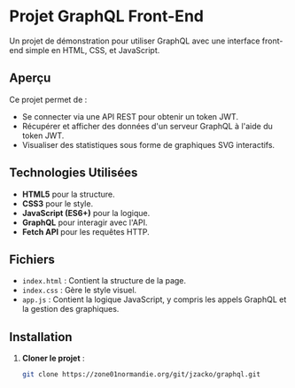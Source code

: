 # **Projet GraphQL Front-End**

Un projet de démonstration pour utiliser GraphQL avec une interface front-end simple en HTML, CSS, et JavaScript.

## **Aperçu**

Ce projet permet de :
- Se connecter via une API REST pour obtenir un token JWT.
- Récupérer et afficher des données d'un serveur GraphQL à l'aide du token JWT.
- Visualiser des statistiques sous forme de graphiques SVG interactifs.

## **Technologies Utilisées**

- **HTML5** pour la structure.
- **CSS3** pour le style.
- **JavaScript (ES6+)** pour la logique.
- **GraphQL** pour interagir avec l'API.
- **Fetch API** pour les requêtes HTTP.

## **Fichiers**

- `index.html` : Contient la structure de la page.
- `index.css` : Gère le style visuel.
- `app.js` : Contient la logique JavaScript, y compris les appels GraphQL et la gestion des graphiques.

## **Installation**

1. **Cloner le projet** :
   ```bash
   git clone https://zone01normandie.org/git/jzacko/graphql.git

